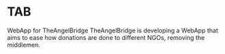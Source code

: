 # TAB
WebApp for TheAngelBridge
TheAngelBridge is developing a WebApp that aims to ease how donations are done to different NGOs, removing the middlemen.
